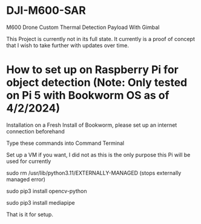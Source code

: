 # DJI-M600-SAR
M600 Drone Custom Thermal Detection Payload With Gimbal

This Project is currently not in its full state. It currently is a proof of concept that I wish to take further with updates over time.

# How to set up on Raspberry Pi for object detection (Note: Only tested on Pi 5 with Bookworm OS as of 4/2/2024)

Installation on a Fresh Install of Bookworm, please set up an internet connection beforehand

Type these commands into Command Terminal

Set up a VM if you want, I did not as this is the only purpose this Pi will be used for currently

sudo rm /usr/lib/python3.11/EXTERNALLY-MANAGED (stops externally managed error)

sudo pip3 install opencv-python

sudo pip3 install mediapipe

That is it for setup.
